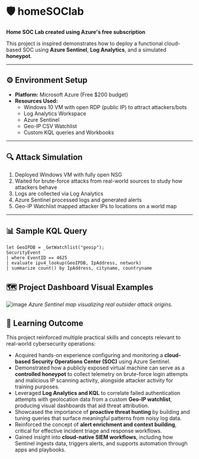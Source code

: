 # 🛡️ homeSOClab  

**Home SOC Lab created using Azure's free subscription**

This project is inspired demonstrates how to deploy a functional cloud-based SOC using **Azure Sentinel**, **Log Analytics**, and a simulated **honeypot**.

---------------------------------------------------------------------

## ⚙️ Environment Setup  
- **Platform:** Microsoft Azure (Free $200 budget)  
- **Resources Used:**
  - Windows 10 VM with open RDP (public IP) to attract attackers/bots  
  - Log Analytics Workspace  
  - Azure Sentinel  
  - Geo-IP CSV Watchlist  
  - Custom KQL queries and Workbooks

---------------------------------------------------------------------

## 🔍 Attack Simulation  
1. Deployed Windows VM with fully open NSG  
2. Waited for brute-force attacks from real-world sources to study how attackers behave 
3. Logs are collected via Log Analytics  
4. Azure Sentinel processed logs and generated alerts  
5. Geo-IP Watchlist mapped attacker IPs to locations on a world map

---------------------------------------------------------------------

## 📊 Sample KQL Query
```kql
let GeoIPDB = _GetWatchlist("geoip");
SecurityEvent
| where EventID == 4625
| evaluate ipv4_lookup(GeoIPDB, IpAddress, network)
| summarize count() by IpAddress, cityname, countryname
```


## 🗺️ Project Dashboard Visual Examples

![image](https://github.com/user-attachments/assets/f48b51a5-424f-4876-8f3f-5297d7aec183)
*Azure Sentinel map visualizing real outsider attack origins.*


## 🧠 Learning Outcome

This project reinforced multiple practical skills and concepts relevant to real-world cybersecurity operations:

- Acquired hands-on experience configuring and monitoring a **cloud-based Security Operations Center (SOC)** using Azure Sentinel.
- Demonstrated how a publicly exposed virtual machine can serve as a **controlled honeypot** to collect telemetry on brute-force login attempts and malicious IP scanning activity, alongside attacker activity for training purposes.
- Leveraged **Log Analytics and KQL** to correlate failed authentication attempts with geolocation data from a custom **Geo-IP watchlist**, producing visual dashboards that aid threat attribution.
- Showcased the importance of **proactive threat hunting** by building and tuning queries that surface meaningful patterns from noisy log data.
- Reinforced the concept of **alert enrichment and context building**, critical for effective incident triage and response workflows.
- Gained insight into **cloud-native SIEM workflows**, including how Sentinel ingests data, triggers alerts, and supports automation through apps and playbooks.
  


